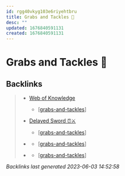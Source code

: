 ```yaml
---
id: rgg40vkyg103e6riyehtbru
title: Grabs and Tackles 🤝
desc: ""
updated: 1676840591131
created: 1676840591131
---
```


# Grabs and Tackles 🤝

## Backlinks

> - [Web of Knowledge](..\web-of-knowledge.md)
>   - [[grabs-and-tackles]]
>    
> - [Delayed Sword ⏰⚔️](..\techniques\delayed-sword.md)
>   - [[grabs-and-tackles]]
>    
> - [](..\techniques\lone-kimono.md)
>   - [[grabs-and-tackles]]
>    
> - [](..\techniques\twin-kimono.md)
>   - [[grabs-and-tackles]]

_Backlinks last generated 2023-06-03 14:52:58_

[//begin]: # "Autogenerated link references for markdown compatibility"
[grabs-and-tackles]: grabs-and-tackles "Grabs and Tackles 🤝"
[//end]: # "Autogenerated link references"